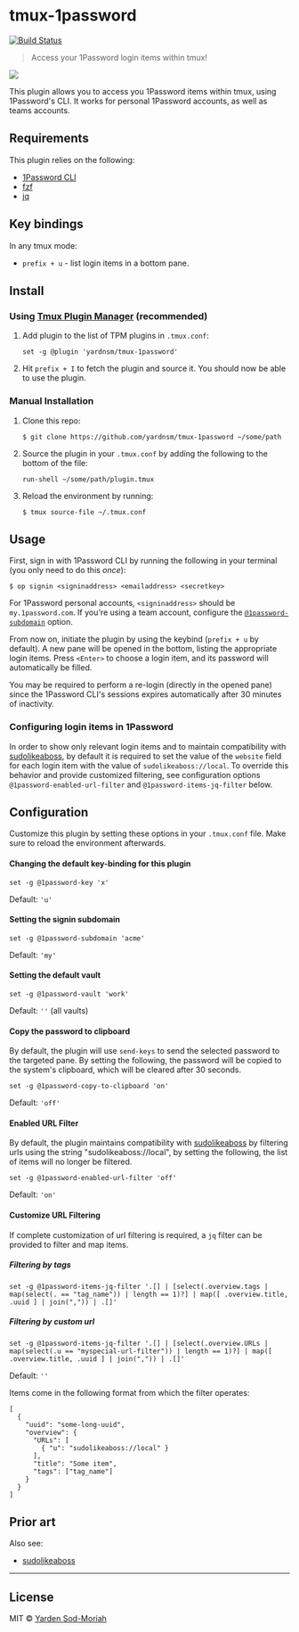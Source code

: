 # tmux-1password

[![Build Status](https://travis-ci.org/yardnsm/tmux-1password.svg?branch=master)](https://travis-ci.org/yardnsm/tmux-1password)

> Access your 1Password login items within tmux!

![](.github/screenshot.gif)

This plugin allows you to access you 1Password items within tmux, using 1Password's CLI. It works
for personal 1Password accounts, as well as teams accounts.

## Requirements

This plugin relies on the following:

- [1Password CLI](https://support.1password.com/command-line-getting-started/)
- [fzf](https://github.com/junegunn/fzf)
- [jq](https://stedolan.github.io/jq/)

## Key bindings

In any tmux mode:

- `prefix + u` - list login items in a bottom pane.

## Install

### Using [Tmux Plugin Manager](https://github.com/tmux-plugins/tpm) (recommended)

1. Add plugin to the list of TPM plugins in `.tmux.conf`:

    ```
    set -g @plugin 'yardnsm/tmux-1password'
    ```

2. Hit `prefix + I` to fetch the plugin and source it. You should now be able to use the plugin.

### Manual Installation

1. Clone this repo:

    ```console
    $ git clone https://github.com/yardnsm/tmux-1password ~/some/path
    ```

2. Source the plugin in your `.tmux.conf` by adding the following to the bottom of the file:

    ```
    run-shell ~/some/path/plugin.tmux
    ```

3. Reload the environment by running:

    ```console
    $ tmux source-file ~/.tmux.conf
    ```

## Usage

First, sign in with 1Password CLI by running the following in your terminal (you only need to do
this *once*):

```console
$ op signin <signinaddress> <emailaddress> <secretkey>
```

For 1Password personal accounts, `<signinaddress>` should be `my.1password.com`. If you're using a
team account, configure the [`@1password-subdomain`](#setting-the-signin-subdomain) option.

From now on, initiate the plugin by using the keybind (`prefix + u` by default). A new pane will be
opened in the bottom, listing the appropriate login items. Press `<Enter>` to choose a login item,
and its password will automatically be filled.

You may be required to perform a re-login (directly in the opened pane) since the 1Password CLI's
sessions expires automatically after 30 minutes of inactivity.

### Configuring login items in 1Password

In order to show only relevant login items and to maintain compatibility with
[sudolikeaboss](https://github.com/ravenac95/sudolikeaboss), by default it is required to set the
value of the `website` field for each login item with the value of `sudolikeaboss://local`. To
override this behavior and provide customized filtering, see configuration options
`@1password-enabled-url-filter` and `@1password-items-jq-filter` below.

## Configuration

Customize this plugin by setting these options in your `.tmux.conf` file. Make sure to reload the
environment afterwards.

#### Changing the default key-binding for this plugin

```
set -g @1password-key 'x'
```

Default: `'u'`

#### Setting the signin subdomain

```
set -g @1password-subdomain 'acme'
```

Default: `'my'`

#### Setting the default vault

```
set -g @1password-vault 'work'
```

Default: `''` (all vaults)

#### Copy the password to clipboard

By default, the plugin will use `send-keys` to send the selected password to the targeted pane. By
setting the following, the password will be copied to the system's clipboard, which will be cleared
after 30 seconds.

```
set -g @1password-copy-to-clipboard 'on'
```

Default: `'off'`

#### Enabled URL Filter

By default, the plugin maintains compatibility with [sudolikeaboss](https://github.com/ravenac95/sudolikeaboss) by
filtering urls using the string "sudolikeaboss://local", by setting the following, the list of items will no longer be
filtered.

```
set -g @1password-enabled-url-filter 'off'
```

Default: `'on'`

#### Customize URL Filtering

If complete customization of url filtering is required, a `jq` filter can be provided to filter and map
items.

##### Filtering by tags

```
set -g @1password-items-jq-filter '.[] | [select(.overview.tags | map(select(. == "tag_name")) | length == 1)?] | map([ .overview.title, .uuid ] | join(",")) | .[]'
```

##### Filtering by custom url

```
set -g @1password-items-jq-filter '.[] | [select(.overview.URLs | map(select(.u == "myspecial-url-filter")) | length == 1)?] | map([ .overview.title, .uuid ] | join(",")) | .[]'
```

Default: `''`

Items come in the following format from which the filter operates:

```
[
  {
    "uuid": "some-long-uuid",
    "overview": {
      "URLs": [
        { "u": "sudolikeaboss://local" }
      ],
      "title": "Some item",
      "tags": ["tag_name"]
    }
  }
]
```

## Prior art

Also see:

- [sudolikeaboss](https://github.com/ravenac95/sudolikeaboss)

---

## License

MIT © [Yarden Sod-Moriah](http://yardnsm.net/)
